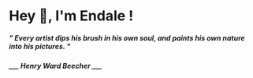 <h1 title="head"> Hey 👋, I'm Endale !</h1>

**<h5><i>" Every artist dips his brush in his own soul, and paints his own nature into his pictures. "</i></h5>**

*<b>___ Henry Ward Beecher ___</b>*

